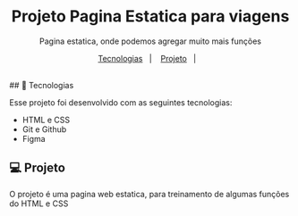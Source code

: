 <h1 align="center"> Projeto Pagina Estatica para viagens </h1>

<p align="center">
Pagina estatica, onde podemos agregar muito mais funções <br/>

<p align="center">
  <a href="#-tecnologias">Tecnologias</a>&nbsp;&nbsp;&nbsp;|&nbsp;&nbsp;&nbsp;
  <a href="#-projeto">Projeto</a>&nbsp;&nbsp;&nbsp;|&nbsp;&nbsp;&nbsp;
  
</p>

<br>
## 🚀 Tecnologias

Esse projeto foi desenvolvido com as seguintes tecnologias:

- HTML e CSS
- Git e Github
- Figma

## 💻 Projeto

O projeto é uma pagina web estatica, para treinamento de algumas funções do HTML e CSS

